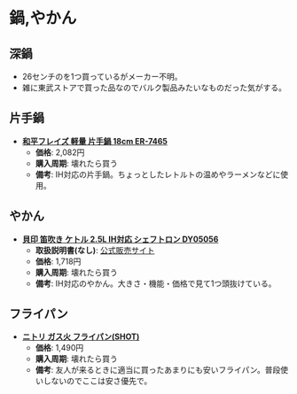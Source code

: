 鍋,やかん
====

深鍋
----

- 26センチのを1つ買っているがメーカー不明。
- 雑に東武ストアで買った品なのでバルク製品みたいなものだった気がする。

片手鍋
----

- [**和平フレイズ 軽量 片手鍋 18cm ER-7465**](https://www.amazon.co.jp/gp/product/B0118YT1U6/)
  - **価格**: 2,082円
  - **購入周期**: 壊れたら買う
  - **備考**: IH対応の片手鍋。ちょっとしたレトルトの温めやラーメンなどに使用。

やかん
----

- [**貝印 笛吹き ケトル 2.5L IH対応 シェフトロン DY05056**](https://shopping.yahoo.co.jp/product/j/4901601581904/compare.html)
  - **取扱説明書(なし)**: [公式販売サイト](http://www.kai-group.com/store/products/detail/1661)
  - **価格**: 1,718円
  - **購入周期**: 壊れたら買う
  - **備考**: IH対応のやかん。大きさ・機能・価格で見て1つ頭抜けている。

フライパン
----

- [**ニトリ ガス火 フライパン(SHOT)**](https://www.nitori-net.jp/store/ja/ec/8943863s?ptr=item)
  - **価格**: 1,490円
  - **購入周期**: 壊れたら買う
  - **備考**: 友人が来るときに適当に買ったあまりにも安いフライパン。普段使いしないのでここは安さ優先で。
